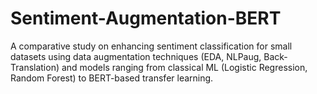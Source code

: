 # Sentiment-Augmentation-BERT
A comparative study on enhancing sentiment classification for small datasets using data augmentation techniques (EDA, NLPaug, Back-Translation) and models ranging from classical ML (Logistic Regression, Random Forest) to BERT-based transfer learning.
